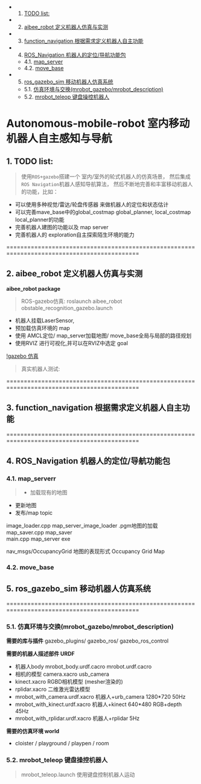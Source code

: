 <!-- vscode-markdown-toc -->
* 1. [TODO list:](#TODOlist:)
* 2. [aibee_robot 定义机器人仿真与实测](#aibee_robot)
* 3. [function_navigation 根据需求定义机器人自主功能](#function_navigation)
* 4. [ROS_Navigation 机器人的定位/导航功能包](#ROS_Navigation)
	* 4.1. [map_server](#map_server)
	* 4.2. [move_base](#move_base)
* 5. [ros_gazebo_sim 移动机器人仿真系统](#ros_gazebo_sim)
	* 5.1. [仿真环境与交换(mrobot_gazebo/mrobot_description)](#mrobot_gazebomrobot_description)
	* 5.2. [mrobot_teleop  键盘操控机器人](#mrobot_teleop)

<!-- vscode-markdown-toc-config
	numbering=true
	autoSave=true
	/vscode-markdown-toc-config -->
<!-- /vscode-markdown-toc -->



# Autonomous-mobile-robot 室内移动机器人自主感知与导航

##  1. <a name='TODOlist:'></a>TODO list:
> 使用`ROS+gazebo`搭建一个 室内/室外的轮式机器人的仿真场景，
然后集成`ROS Navigation`机器人感知导航算法，
然后不断地完善和丰富移动机器人的功能，比如：

- 可以使用多种视觉/雷达/轮盘传感器 来做机器人的定位和状态估计
- 可以完善mave_base中的global_costmap global_planner, local_costmap local_planner的功能
- 完善机器人建图的功能以及 map server
- 完善机器人的 exploration自主探索陌生环境的能力


============================================================================================
##  2. <a name='aibee_robot'></a>aibee_robot 定义机器人仿真与实测

**aibee_robot package**

> ROS-gazebo仿真: 
>  roslaunch aibee_robot obstable_recognition_gazebo.launch
- 机器人挂载LaserSensor,
- 预加载仿真环境的 map
- 使用 AMCL定位/ map_server加载地图/ move_base全局与局部的路径规划
- 使用RVIZ 进行可视化,并可以在RVIZ中选定 goal

[!gazebo 仿真](/doc/obstable_recognition_gazebo/png)



> 真实机器人测试:




============================================================================================
##  3. <a name='function_navigation'></a>function_navigation 根据需求定义机器人自主功能




============================================================================================
##  4. <a name='ROS_Navigation'></a>ROS_Navigation 机器人的定位/导航功能包

###  4.1. <a name='map_server'></a>map_serverr 
 > - 加载现有的地图  
   - 更新地图  
   - 发布/map topic



image_loader.cpp   map_server_image_loader .pgm地图的加载
map_saver.cpp	   map_saver  
main.cpp    	   map_server exe  

nav_msgs/OccupancyGrid 
地图的表现形式 Occupancy Grid Map 



###  4.2. <a name='move_base'></a>move_base





##  5. <a name='ros_gazebo_sim'></a>ros_gazebo_sim 移动机器人仿真系统

============================================================================================

###  5.1. <a name='mrobot_gazebomrobot_description'></a>仿真环境与交换(mrobot_gazebo/mrobot_description)

**需要的库与插件**
gazebo_plugins/  gazebo_ros/  gazebo_ros_control  

**需要的机器人描述部件  URDF**

- 机器人body mrobot_body.urdf.cacro  mrobot.urdf.cacro   
- 相机的模型 camera.xacro  usb_camera
- kinect.xacro  RGBD相机模型 (mesher渲染的)
- rplidar.xacro 二维激光雷达模型
- mrobot_with_camera.urdf.xacro  机器人+urb_camera   1280*720 50Hz
- mrobot_with_kinect.urdf.xacro  机器人+kinect		 640*480 RGB+depth 45Hz
- mrobot_with_rplidar.urdf.xacro 机器人+rplidar      5Hz

**需要的仿真环境 world**
- cloister / playground / playpen / room

###  5.2. <a name='mrobot_teleop'></a>mrobot_teleop  键盘操控机器人

> mrobot_teleop.launch  使用键盘控制机器人运动


